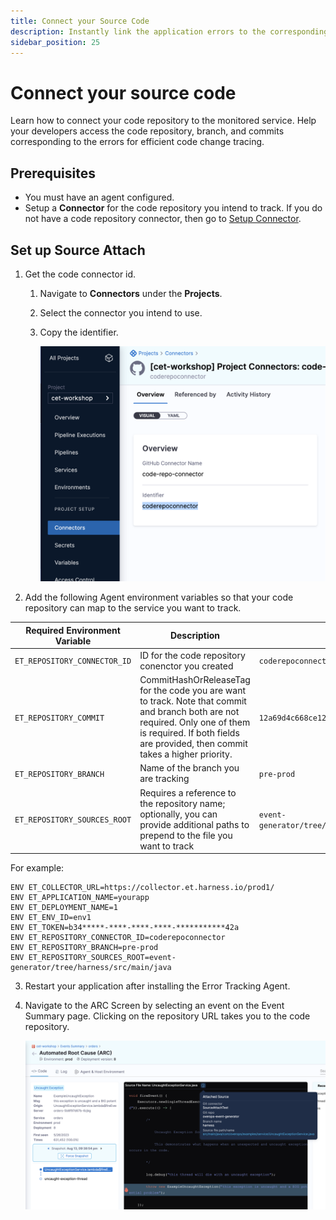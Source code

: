 ```yaml
---
title: Connect your Source Code
description: Instantly link the application errors to the corresponding source code. 
sidebar_position: 25
---
```


# Connect your source code


Learn how to connect your code repository to the monitored service. Help your developers access the code repository, branch, and commits corresponding to the errors for efficient code change tracing.


## Prerequisites

* You must have an agent configured. 
* Setup a **Connector** for the code repository you intend to track. If you do not have a code repository connector, then go to  [Setup Connector](/platform/7_Connectors/Code-Repositories/connect-to-code-repo.md).


## Set up Source Attach


1. Get the code connector id.
    
    1. Navigate to **Connectors** under the **Projects**.

    2. Select the connector you intend to use.

    3. Copy the identifier.

        ![Connector Id](./static/cet-connector-id-00.png)



2. Add the following Agent environment variables so that your code repository can map to the service you want to track.

  | **Required Environment Variable** | **Description** | **Example** |
| --- | --- | --- |
| `ET_REPOSITORY_CONNECTOR_ID` | ID for the code repository conenctor you created | `coderepoconnector`|
| `ET_REPOSITORY_COMMIT` | CommitHashOrReleaseTag for the code you are want to track. Note that commit and branch both are not required. Only one of them is required. If both fields are provided, then commit takes a higher priority. | `12a69d4c668ce126fc104f4d58f3d7ed85403v1h`|
| `ET_REPOSITORY_BRANCH` | Name of the branch you are tracking | `pre-prod` |
| `ET_REPOSITORY_SOURCES_ROOT` | Requires a reference to the repository name; optionally, you can provide additional paths to prepend to the file you want to track | `event-generator/tree/harness/src/main/java` |

  For example:

```
ENV ET_COLLECTOR_URL=https://collector.et.harness.io/prod1/
ENV ET_APPLICATION_NAME=yourapp
ENV ET_DEPLOYMENT_NAME=1
ENV ET_ENV_ID=env1
ENV ET_TOKEN=b34*****-****-****-****-***********42a
ENV ET_REPOSITORY_CONNECTOR_ID=coderepoconnector
ENV ET_REPOSITORY_BRANCH=pre-prod
ENV ET_REPOSITORY_SOURCES_ROOT=event-generator/tree/harness/src/main/java
```

3. Restart your application after installing the Error Tracking Agent.

4. Navigate to the ARC Screen by selecting an event on the Event Summary page. Clicking on the repository URL takes you to the code repository.

    ![Source Attach](./static/cet-source-attach-00.png)
